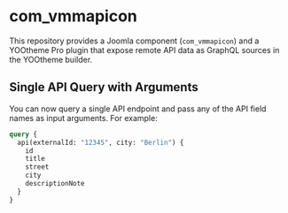 # com_vmmapicon

This repository provides a Joomla component (`com_vmmapicon`) and a YOOtheme Pro plugin
that expose remote API data as GraphQL sources in the YOOtheme builder.

## Single API Query with Arguments

You can now query a single API endpoint and pass any of the API field names as input
arguments. For example:

```graphql
query {
  api(externalId: "12345", city: "Berlin") {
    id
    title
    street
    city
    descriptionNote
  }
}
```
